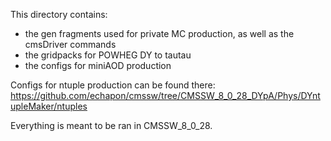 This directory contains:
* the gen fragments used for private MC production, as well as the cmsDriver commands
* the gridpacks for POWHEG DY to tautau
* the configs for miniAOD production

Configs for ntuple production can be found there: https://github.com/echapon/cmssw/tree/CMSSW_8_0_28_DYpA/Phys/DYntupleMaker/ntuples

Everything is meant to be ran in CMSSW_8_0_28.
